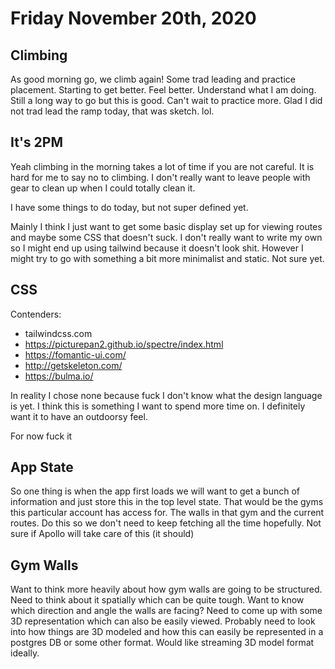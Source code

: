 # Friday November 20th, 2020

## Climbing

As good morning go, we climb again! Some trad leading and practice placement. Starting to get better. Feel better.
Understand what I am doing. Still a long way to go but this is good. Can't wait to practice more. Glad I did not
trad lead the ramp today, that was sketch. lol.

## It's 2PM

Yeah climbing in the morning takes a lot of time if you are not careful. It is hard for me to say no to climbing.
I don't really want to leave people with gear to clean up when I could totally clean it.

I have some things to do today, but not super defined yet. 

Mainly I think I just want to get some basic display set up for viewing routes and maybe some CSS that doesn't suck.
I don't really want to write my own so I might end up using tailwind because it doesn't look shit. However I might
try to go with something a bit more minimalist and static. Not sure yet. 

## CSS

Contenders:

* tailwindcss.com
* https://picturepan2.github.io/spectre/index.html
* https://fomantic-ui.com/
* http://getskeleton.com/
* https://bulma.io/

In reality I chose none because fuck I don't know what the design language is yet. I think this is something I want
to spend more time on. I definitely want it to have an outdoorsy feel.

For now fuck it

## App State

So one thing is when the app first loads we will want to get a bunch of information and just store this in the top
level state. That would be the gyms this particular account has access for. The walls in that gym and the current routes.
Do this so we don't need to keep fetching all the time hopefully. Not sure if Apollo will take care of this (it should)

## Gym Walls

Want to think more heavily about how gym walls are going to be structured. Need to think about it spatially which can
be quite tough. Want to know which direction and angle the walls are facing? Need to come up with some 3D representation
which can also be easily viewed. Probably need to look into how things are 3D modeled and how this can easily be 
represented in a postgres DB or some other format. Would like streaming 3D model format ideally. 

## 
